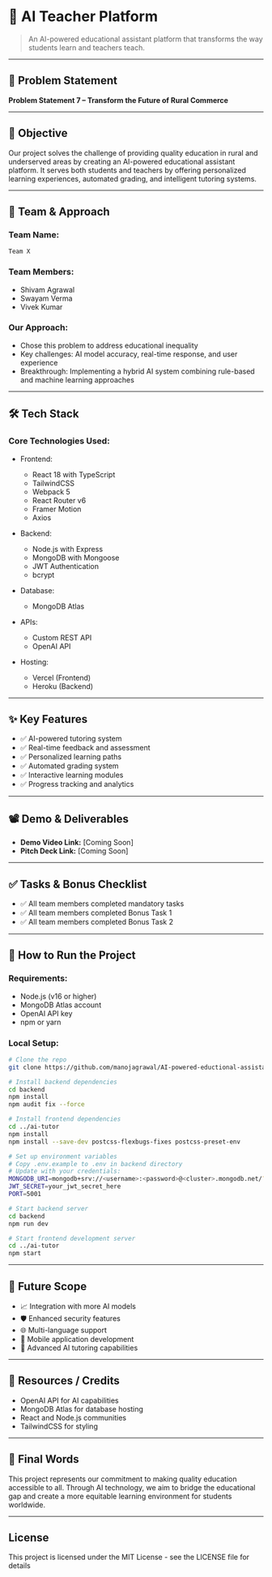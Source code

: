# 🚀 AI Teacher Platform

> An AI-powered educational assistant platform that transforms the way students learn and teachers teach.

---

## 📌 Problem Statement

**Problem Statement 7 – Transform the Future of Rural Commerce**

---

## 🎯 Objective

Our project solves the challenge of providing quality education in rural and underserved areas by creating an AI-powered educational assistant platform. It serves both students and teachers by offering personalized learning experiences, automated grading, and intelligent tutoring systems.

---

## 🧠 Team & Approach

### Team Name:

`Team X`

### Team Members:

* Shivam  Agrawal
* Swayam Verma
* Vivek Kumar 
### Our Approach:

* Chose this problem to address educational inequality
* Key challenges: AI model accuracy, real-time response, and user experience
* Breakthrough: Implementing a hybrid AI system combining rule-based and machine learning approaches

---

## 🛠️ Tech Stack

### Core Technologies Used:

* Frontend:
  - React 18 with TypeScript
  - TailwindCSS
  - Webpack 5
  - React Router v6
  - Framer Motion
  - Axios

* Backend:
  - Node.js with Express
  - MongoDB with Mongoose
  - JWT Authentication
  - bcrypt

* Database:
  - MongoDB Atlas

* APIs:
  - Custom REST API
  - OpenAI API

* Hosting:
  - Vercel (Frontend)
  - Heroku (Backend)

---

## ✨ Key Features

* ✅ AI-powered tutoring system
* ✅ Real-time feedback and assessment
* ✅ Personalized learning paths
* ✅ Automated grading system
* ✅ Interactive learning modules
* ✅ Progress tracking and analytics

---

## 📽️ Demo & Deliverables

* **Demo Video Link:** [Coming Soon]
* **Pitch Deck Link:** [Coming Soon]

---

## ✅ Tasks & Bonus Checklist

* ✅ All team members completed mandatory tasks
* ✅ All team members completed Bonus Task 1
* ✅ All team members completed Bonus Task 2

---

## 🧪 How to Run the Project

### Requirements:

* Node.js (v16 or higher)
* MongoDB Atlas account
* OpenAI API key
* npm or yarn

### Local Setup:

```bash
# Clone the repo
git clone https://github.com/manojagrawal/AI-powered-eductional-assistant

# Install backend dependencies
cd backend
npm install
npm audit fix --force

# Install frontend dependencies
cd ../ai-tutor
npm install
npm install --save-dev postcss-flexbugs-fixes postcss-preset-env

# Set up environment variables
# Copy .env.example to .env in backend directory
# Update with your credentials:
MONGODB_URI=mongodb+srv://<username>:<password>@<cluster>.mongodb.net/?retryWrites=true&w=majority
JWT_SECRET=your_jwt_secret_here
PORT=5001

# Start backend server
cd backend
npm run dev

# Start frontend development server
cd ../ai-tutor
npm start
```

---

## 🧬 Future Scope

* 📈 Integration with more AI models
* 🛡️ Enhanced security features
* 🌐 Multi-language support
* 📱 Mobile application development
* 🤖 Advanced AI tutoring capabilities

---

## 📎 Resources / Credits

* OpenAI API for AI capabilities
* MongoDB Atlas for database hosting
* React and Node.js communities
* TailwindCSS for styling

---

## 🏁 Final Words

This project represents our commitment to making quality education accessible to all. Through AI technology, we aim to bridge the educational gap and create a more equitable learning environment for students worldwide.

---

## License

This project is licensed under the MIT License - see the LICENSE file for details



